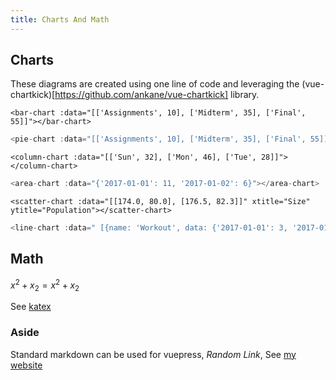 ```yaml
---
title: Charts And Math
---
```


## Charts 

These diagrams are created using one line of code and leveraging the (vue-chartkick)[https://github.com/ankane/vue-chartkick] library.

```
<bar-chart :data="[['Assignments', 10], ['Midterm', 35], ['Final', 55]]"></bar-chart>
```
<bar-chart :data="[['Assignments', 10], ['Midterm', 35], ['Final', 55]]"></bar-chart>

```js 
<pie-chart :data="[['Assignments', 10], ['Midterm', 35], ['Final', 55]]"></pie-chart>
```

<pie-chart :data="[['Assignments', 10], ['Midterm', 35], ['Final', 55]]"></pie-chart>

```
<column-chart :data="[['Sun', 32], ['Mon', 46], ['Tue', 28]]"></column-chart>
```

<column-chart :data="[['Sun', 32], ['Mon', 46], ['Tue', 28]]"></column-chart>

```js
<area-chart :data="{'2017-01-01': 11, '2017-01-02': 6}"></area-chart>
```

<area-chart :data="{'2017-01-01': 11, '2017-01-02': 6}"></area-chart>

```
<scatter-chart :data="[[174.0, 80.0], [176.5, 82.3]]" xtitle="Size" ytitle="Population"></scatter-chart>
```

<scatter-chart :data="[[174.0, 80.0], [176.5, 82.3]]" xtitle="Size" ytitle="Population"></scatter-chart>

```js
<line-chart :data=" [{name: 'Workout', data: {'2017-01-01': 3, '2017-01-02': 4}},{name: 'Call parents', data: {'2017-01-01': 5, '2017-01-02': 3}}]" />
```
<line-chart :data=" [{name: 'Workout', data: {'2017-01-01': 3, '2017-01-02': 4}},{name: 'Call parents', data: {'2017-01-01': 5, '2017-01-02': 3}}]" />


## Math


$x^2 + x_2 = x^2 + x_2$

See [katex](https://katex.org/docs/supported.html)

### Aside

Standard markdown can be used for vuepress, 
*Random Link*, See [my website](http://url.surge.sh/1)